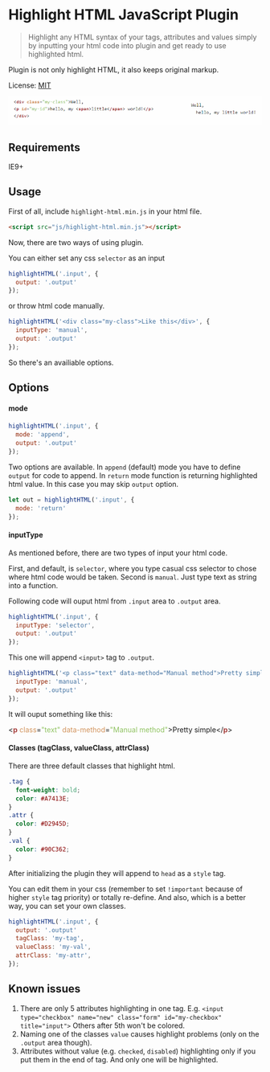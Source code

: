 # Highlight HTML JavaScript Plugin

> Highlight any HTML syntax of your tags, attributes and values simply by inputting your html code into plugin and get ready to use highlighted html.

Plugin is not only highlight HTML, it also keeps original markup.

License: [MIT](https://mit-license.org)

[![Highlight HTML](https://raw.githubusercontent.com/ckkz-it/highlight-html/master/img/demo.png "Highlight HTML")](https://raw.githubusercontent.com/ckkz-it/highlight-html/master/img/demo.png)

## Requirements

IE9+

## Usage

First of all, include `highlight-html.min.js` in your html file.

```html
<script src="js/highlight-html.min.js"></script>
```

Now, there are two ways of using plugin.

You can either set any css `selector` as an input

```js
highlightHTML('.input', {
  output: '.output'
});
```

or throw html code manually.

```js
highlightHTML('<div class="my-class">Like this</div>', {
  inputType: 'manual',
  output: '.output'
});
```

So there's an availiable options.

## Options

#### mode

```js
highlightHTML('.input', {
  mode: 'append',
  output: '.output'
});
```

Two options are available. In `append` (default) mode you have to define `output` for code to append. In `return` mode function is returning highlighted html value. In this case you may skip `output` option.

```js
let out = highlightHTML('.input', {
  mode: 'return'
});
```

#### inputType

As mentioned before, there are two types of input your html code.

First, and default, is `selector`, where you type casual css selector to chose where html code would be taken. Second is `manual`. Just type text as string into a function.

Following code will ouput html from `.input` area to `.output` area.

```js
highlightHTML('.input', {
  inputType: 'selector',
  output: '.output'
});
```

This one will append `<input>` tag to `.output`.

```js
highlightHTML('<p class="text" data-method="Manual method">Pretty simple</p>', {
  inputType: 'manual',
  output: '.output'
});
```
It will ouput something like this:

<<span style="color: #A7413E;font-weight: bold;">p</span> <span style="color: #D2945D">class</span>=<span style="color: #90C362;">"text"</span> <span style="color: #D2945D">data-method</span>=<span style="color: #90C362;">"Manual method"</span>>Pretty simple</<span style="color: #A7413E;font-weight: bold;">p</span>>

#### Classes (tagClass, valueClass, attrClass)

There are three default classes that highlight html.

```css
.tag {
  font-weight: bold;
  color: #A7413E;
}
.attr {
  color: #D2945D;
}
.val {
  color: #90C362;
}
```

After initializing the plugin they will append to `head` as a `style` tag.

You can edit them in your css (remember to set `!important` because of higher `style` tag priority) or totally re-define. And also, which is a better way, you can set your own classes.

```js
highlightHTML('.input', {
  output: '.output'
  tagClass: 'my-tag',
  valueClass: 'my-val',
  attrClass: 'my-attr',
});
```

## Known issues

1. There are only 5 attributes highlighting in one tag.
E.g. `<input type="checkbox" name="new" class="form" id="my-checkbox" title="input">`
Others after 5th won't be colored.
2. Naming one of the classes `value` causes highlight problems (only on the `.output` area though).
3. Attributes without value (e.g. `checked`, `disabled`) highlighting only if you put them in the end of tag. And only one will be highlighted.